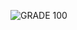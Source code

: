 ![GRADE 100](https://user-images.githubusercontent.com/94145486/158246909-6060825a-07fd-4a27-94c7-7c08f25e7741.png)
